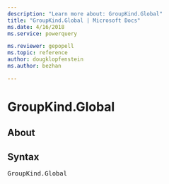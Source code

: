 ```yaml
---
description: "Learn more about: GroupKind.Global"
title: "GroupKind.Global | Microsoft Docs"
ms.date: 4/16/2018
ms.service: powerquery

ms.reviewer: gepopell
ms.topic: reference
author: dougklopfenstein
ms.author: bezhan

---
```

# GroupKind.Global

## About

## Syntax

<pre>
GroupKind.Global
</pre>
